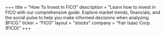 +++
title = "How To Invest In FICO"
description = "Learn how to invest in FICO with our comprehensive guide. Explore market trends, financials, and the social pulse to help you make informed decisions when analyzing $FICO."
ticker = "FICO"
layout = "stocks"
company = "Fair Isaac Corp. (FICO)"
+++


